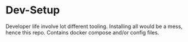 # Dev-Setup
Developer life involve lot different tooling. Installing all would be a mess, hence this repo. Contains docker compose and/or config files.
